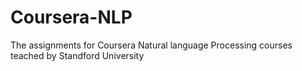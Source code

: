 # Coursera-NLP

The assignments for Coursera Natural language Processing courses teached by Standford University
